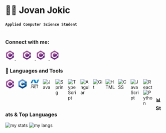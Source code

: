 # 👨‍💻 Jovan Jokic

**`Applied Computer Science Student`**
#

### Connect with me:


<a href="https://via-ventura.com" style="margin-right:20px;" align="left">
    <img alt="via ventura" width="30px"  src="https://raw.githubusercontent.com/devicons/devicon/master/icons/csharp/csharp-original.svg"/>
</a>
<a href="https://youtube.com/@doublej8822" align="left">
    <img alt="youtube" width="30px" style="padding-right:10px;" src="https://raw.githubusercontent.com/devicons/devicon/master/icons/csharp/csharp-original.svg"/>
</a>
<a href="https://linkedin.com/in/jovanj01" align="left">
    <img alt="linkein" width="30px" style="padding-right:10px;" src="https://raw.githubusercontent.com/devicons/devicon/master/icons/csharp/csharp-original.svg"/>
</a>
<a href="https://instagram.com/jovanj01" align="left">
    <img alt="instagram" width="30px" style="padding-right:10px;" src="https://raw.githubusercontent.com/devicons/devicon/master/icons/csharp/csharp-original.svg"/>
</a>


<br />

### 🧰 Languages and Tools
<img align="left" alt="C++" width="30px" style="padding-right:10px;" src="https://raw.githubusercontent.com/devicons/devicon/master/icons/csharp/csharp-original.svg" />
<img align="left" alt="C#" width="30px" style="padding-right:10px;" src="https://raw.githubusercontent.com/devicons/devicon/master/icons/cplusplus/cplusplus-original.svg" />
<img align="left" alt="Bash" width="30px" style="padding-right:10px;" src="https://raw.githubusercontent.com/devicons/devicon/master/icons/dot-net/dot-net-original-wordmark.svg" />
<img align="left" alt="Java" width="30px" style="padding-right:10px;" src="https://cdn.jsdelivr.net/gh/devicons/devicon/icons/java/java-original.svg"/>
<img align="left" alt="Spring" width="30px" style="padding-right:10px;" src="https://cdn.jsdelivr.net/gh/devicons/devicon/icons/spring/spring-original.svg" />
<img align="left" alt="TypeScript" width="30px" style="padding-right:10px;" src="https://cdn.jsdelivr.net/gh/devicons/devicon/icons/typescript/typescript-plain.svg" />
<img align="left" alt="Angular" width="30px" style="padding-right:10px;" src="https://cdn.jsdelivr.net/gh/devicons/devicon/icons/angularjs/angularjs-plain.svg" />
<img align="left" alt="Git" width="30px" style="padding-right:10px;" src="https://cdn.jsdelivr.net/gh/devicons/devicon/icons/git/git-original.svg" />
<img align="left" alt="HTML" width="30px" style="padding-right:10px;" src="https://cdn.jsdelivr.net/gh/devicons/devicon/icons/html5/html5-plain.svg" />
<img align="left" alt="CSS" width="30px" style="padding-right:10px;" src="https://cdn.jsdelivr.net/gh/devicons/devicon/icons/css3/css3-plain.svg" />
<img align="left" alt="JavaScript" width="30px" style="padding-right:10px;" src="https://cdn.jsdelivr.net/gh/devicons/devicon/icons/javascript/javascript-plain.svg" />
<img align="left" alt="React" width="30px" style="padding-right:10px;" src="https://cdn.jsdelivr.net/gh/devicons/devicon/icons/react/react-original.svg" />
<img align="left" alt="Python" width="30px" style="padding-right:10px;" src="https://cdn.jsdelivr.net/gh/devicons/devicon/icons/python/python-plain.svg" />
<br />

#

### 📊 Stats & Top Languages
<img alt="my stats" src="https://github-readme-stats-cyan-alpha.vercel.app/api?username=jovanj01&show_icons=true&theme=radical&count_private=true&include_all_commits=true&hide=stars,issues"/>

<img alt="my langs" src="https://github-readme-stats-cyan-alpha.vercel.app/api/top-langs/?username=jovanj01&layout=compact"/>

